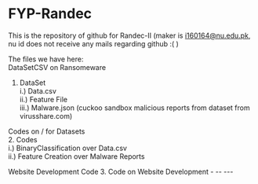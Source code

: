 # FYP-Randec
This is the repository of github for Randec-II (maker is i160164@nu.edu.pk, nu id does not receive any mails regarding github :( )

The files we have here:    <br />
   DataSetCSV on Ransomeware   <br />
   1. DataSet  <br />
      i.) Data.csv  <br />
      ii.) Feature File  <br />
      iii.) Malware.json (cuckoo sandbox malicious reports from dataset from virusshare.com)  <br />
   
   Codes on / for Datasets  <br /> 
   2. Codes  <br />
   i.) BinaryClassification over Data.csv  <br />
   ii.) Feature Creation over Malware Reports <br />
   
   
   Website Development Code
   3. Code on Website Development
      -
      --
      ---
   
